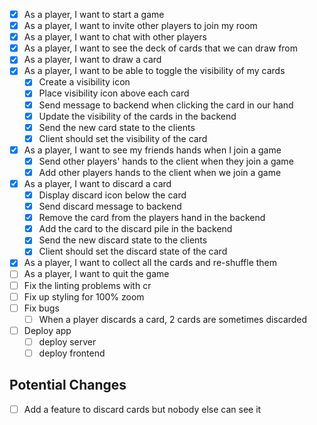 - [x] As a player, I want to start a game
- [x] As a player, I want to invite other players to join my room
- [x] As a player, I want to chat with other players
- [x] As a player, I want to see the deck of cards that we can draw from
- [x] As a player, I want to draw a card
- [x] As a player, I want to be able to toggle the visibility of my cards
  - [x] Create a visibility icon
  - [x] Place visibility icon above each card
  - [x] Send message to backend when clicking the card in our hand
  - [x] Update the visibility of the cards in the backend
  - [x] Send the new card state to the clients
  - [x] Client should set the visibility of the card
- [x] As a player, I want to see my friends hands when I join a game
  - [x] Send other players' hands to the client when they join a game
  - [x] Add other players hands to the client when we join a game
- [x] As a player, I want to discard a card
  - [x] Display discard icon below the card
  - [x] Send discard message to backend
  - [x] Remove the card from the players hand in the backend
  - [x] Add the card to the discard pile in the backend
  - [x] Send the new discard state to the clients
  - [x] Client should set the discard state of the card
- [x] As a player, I want to collect all the cards and re-shuffle them
- [ ] As a player, I want to quit the game
- [ ] Fix the linting problems with cr
- [ ] Fix up styling for 100% zoom
- [ ] Fix bugs
  - [ ] When a player discards a card, 2 cards are sometimes discarded
- [ ] Deploy app
  - [ ] deploy server
  - [ ] deploy frontend

## Potential Changes

- [ ] Add a feature to discard cards but nobody else can see it
